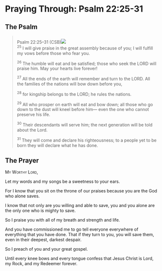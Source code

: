 # Praying Through: Psalm 22:25-31

## The Psalm

>Psalm 22:25–31 (CSB)<img class="intro-right" style="margin-top:10px" src="/images/art-paris-psalter.jpg">  
><sup>25</sup> I will give praise in the great assembly because of you; I will fulfill my vows before those who fear you. 
>
><sup>26</sup> The humble will eat and be satisfied; those who seek the LORD will praise him. May your hearts live forever! 
>
><sup>27</sup> All the ends of the earth will remember and turn to the LORD. All the families of the nations will bow down before you, 
>
><sup>28</sup> for kingship belongs to the LORD; he rules the nations. 
>
><sup>29</sup> All who prosper on earth will eat and bow down; all those who go down to the dust will kneel before him— even the one who cannot preserve his life. 
>
><sup>30</sup> Their descendants will serve him; the next generation will be told about the Lord. 
>
><sup>31</sup> They will come and declare his righteousness; to a people yet to be born they will declare what he has done.

## The Prayer

<div style="font-variant: small-caps;">
  My Worthy Lord,
</div>


Let my words 
  and my songs be a sweetness to your ears.

For I know 
  that you sit on the throne of our praises 
  because you are the God who alone saves.

I know 
  that not only are you willing 
  and able to save,
  you 
  and you alone are the only one who is mighty to save.

So I praise you with all of my breath 
  and strength 
  and life.

And you have commissioned me 
  to go tell everyone
  everywhere of everything 
  that you have done. 
  That if they turn to you,
  you will save them,
  even in their deepest,
  darkest despair.

So I preach of you 
  and your great gospel.

Until every knee bows 
  and every tongue confess 
  that Jesus Christ is Lord,
  my Rock,
  and my Redeemer forever.
